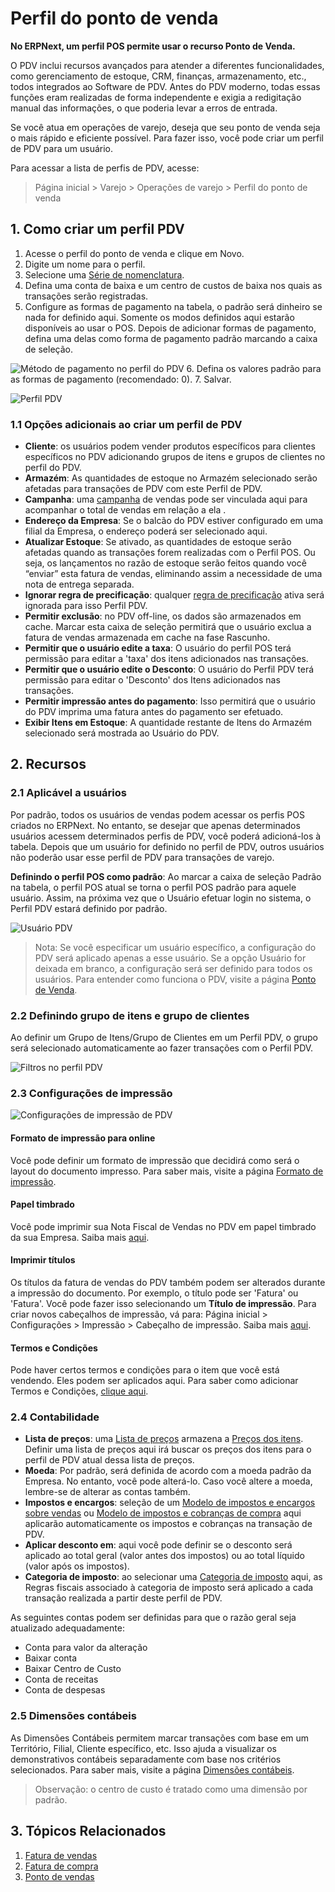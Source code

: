 # Perfil do ponto de venda



**No ERPNext, um perfil POS permite usar o recurso Ponto de Venda.**


O PDV inclui recursos avançados para atender a diferentes funcionalidades, como
gerenciamento de estoque, CRM, finanças, armazenamento, etc., todos integrados ao
Software de PDV. Antes do PDV moderno, todas essas funções eram realizadas
de forma independente e exigia a redigitação manual das informações, o que poderia
levar a erros de entrada.


Se você atua em operações de varejo, deseja que seu ponto de venda seja o mais rápido
e eficiente possível. Para fazer isso, você pode criar um perfil de PDV para um usuário.


Para acessar a lista de perfis de PDV, acesse:



> 
> Página inicial > Varejo > Operações de varejo > Perfil do ponto de venda
> 
> 
> 


## 1. Como criar um perfil PDV


1. Acesse o perfil do ponto de venda e clique em Novo.
2. Digite um nome para o perfil.
3. Selecione uma [Série de nomenclatura](/docs/pt/setting-up/settings/naming-series).
4. Defina uma conta de baixa e um centro de custos de baixa nos quais as transações serão registradas.
5. Configure as formas de pagamento na tabela, o padrão será dinheiro se nada for definido aqui. Somente os modos definidos aqui estarão disponíveis ao usar o POS. Depois de adicionar formas de pagamento, defina uma delas como forma de pagamento padrão marcando a caixa de seleção.


![Método de pagamento no perfil do PDV](/files/payment-method-in-pos.png)
6. Defina os valores padrão para as formas de pagamento (recomendado: 0).
7. Salvar.


![Perfil PDV](/files/pos-profile.png)


### 1.1 Opções adicionais ao criar um perfil de PDV


* **Cliente**: os usuários podem vender produtos específicos para clientes específicos no PDV adicionando grupos de itens e grupos de clientes no perfil do PDV.
* **Armazém**: As quantidades de estoque no Armazém selecionado serão afetadas para transações de PDV com este Perfil de PDV.
* **Campanha**: uma [campanha](/docs/pt/CRM/campaign) de vendas pode ser vinculada aqui para acompanhar o total de vendas em relação a ela .
* **Endereço da Empresa**: Se o balcão do PDV estiver configurado em uma filial da Empresa, o endereço poderá ser selecionado aqui.
* **Atualizar Estoque**: Se ativado, as quantidades de estoque serão afetadas quando as transações forem realizadas com o Perfil POS. Ou seja, os lançamentos no razão de estoque serão feitos quando você “enviar” esta fatura de vendas, eliminando assim a necessidade de uma nota de entrega separada.
* **Ignorar regra de precificação**: qualquer [regra de precificação](/docs/pt/accounts/pricing-rule) ativa será ignorada para isso Perfil PDV.
* **Permitir exclusão**: no PDV off-line, os dados são armazenados em cache. Marcar esta caixa de seleção permitirá que o usuário exclua a fatura de vendas armazenada em cache na fase Rascunho.
* **Permitir que o usuário edite a taxa**: O usuário do perfil POS terá permissão para editar a 'taxa' dos itens adicionados nas transações.
* **Permitir que o usuário edite o Desconto**: O usuário do Perfil PDV terá permissão para editar o 'Desconto' dos Itens adicionados nas transações.
* **Permitir impressão antes do pagamento**: Isso permitirá que o usuário do PDV imprima uma fatura antes do pagamento ser efetuado.
* **Exibir Itens em Estoque**: A quantidade restante de Itens do Armazém selecionado será mostrada ao Usuário do PDV.


## 2. Recursos


### 2.1 Aplicável a usuários


Por padrão, todos os usuários de vendas podem acessar os perfis POS criados no ERPNext. No entanto, se desejar que apenas determinados usuários acessem determinados perfis de PDV, você poderá adicioná-los à tabela. Depois que um usuário for definido no perfil de PDV, outros usuários não poderão usar esse perfil de PDV para transações de varejo.


**Definindo o perfil POS como padrão**: Ao marcar a caixa de seleção Padrão na tabela, o perfil POS atual se torna o perfil POS padrão para aquele usuário. Assim, na próxima vez que o Usuário efetuar login no sistema, o Perfil PDV estará definido por padrão.


![Usuário PDV](/files/pos-profile-default.png)



> 
> Nota: Se você especificar um usuário específico, a configuração do PDV será
>  aplicado apenas a esse usuário. Se a opção Usuário for deixada em branco, a configuração será
>  ser definido para todos os usuários. Para entender como funciona o PDV, visite a página [Ponto de Venda](/docs/pt/accounts/point-of-sales).
> 
> 
> 


### 2.2 Definindo grupo de itens e grupo de clientes


Ao definir um Grupo de Itens/Grupo de Clientes em um Perfil PDV, o grupo será selecionado automaticamente ao fazer transações com o Perfil PDV.


![Filtros no perfil PDV](/files/filters-in-pos-profile.png)


### 2.3 Configurações de impressão


![Configurações de impressão de PDV](/files/pos-profile-in-print-settings.png)


#### Formato de impressão para online


Você pode definir um formato de impressão que decidirá como será o layout do documento impresso. Para saber mais, visite a página [Formato de impressão](/docs/pt/setting-up/print/print-format).


#### Papel timbrado


Você pode imprimir sua Nota Fiscal de Vendas no PDV em papel timbrado da sua Empresa. Saiba mais [aqui](/docs/pt/setting-up/print/letter-head).


#### Imprimir títulos


Os títulos da fatura de vendas do PDV também podem ser alterados durante a impressão do documento. Por exemplo, o título pode ser 'Fatura' ou 'Fatura'. Você pode fazer isso selecionando um **Título de impressão**. Para criar novos cabeçalhos de impressão, vá para: Página inicial > Configurações > Impressão > Cabeçalho de impressão. Saiba mais [aqui](/docs/pt/setting-up/print/print-headings).


#### Termos e Condições


Pode haver certos termos e condições para o item que você está vendendo. Eles podem ser aplicados aqui. Para saber como adicionar Termos e Condições, [clique aqui](/docs/pt/setting-up/print/terms-and-conditions).


### 2.4 Contabilidade


* **Lista de preços**: uma [Lista de preços](/docs/pt/stock/price-lists) armazena a [Preços dos itens](/docs/pt/stock/item-price). Definir uma lista de preços aqui irá buscar os preços dos itens para o perfil de PDV atual dessa lista de preços.
* **Moeda**: Por padrão, será definida de acordo com a moeda padrão da Empresa. No entanto, você pode alterá-lo. Caso você altere a moeda, lembre-se de alterar as contas também.
* **Impostos e encargos**: seleção de um [Modelo de impostos e encargos sobre vendas](/docs/pt/selling/sales-taxes-and-charges-template)  ou [Modelo de impostos e cobranças de compra](/docs/pt/buying/purchase-taxes-and-charges-template) aqui aplicarão automaticamente os impostos e cobranças na transação de PDV.
* **Aplicar desconto em**: aqui você pode definir se o desconto será aplicado ao total geral (valor antes dos impostos) ou ao total líquido (valor após os impostos).
* **Categoria de imposto**: ao selecionar uma [Categoria de imposto](/docs/pt/accounts/tax-category) aqui, as Regras fiscais associado à categoria de imposto será aplicado a cada transação realizada a partir deste perfil de PDV.


As seguintes contas podem ser definidas para que o razão geral seja atualizado adequadamente:


* Conta para valor da alteração
* Baixar conta
* Baixar Centro de Custo
* Conta de receitas
* Conta de despesas


### 2.5 Dimensões contábeis


As Dimensões Contábeis permitem marcar transações com base em um Território, Filial, Cliente específico, etc. Isso ajuda a visualizar os demonstrativos contábeis separadamente com base nos critérios selecionados. Para saber mais, visite a página [Dimensões contábeis](/docs/pt/accounts/accounting-dimensions).



> 
> Observação: o centro de custo é tratado como uma dimensão por padrão.
> 
> 
> 


## 3. Tópicos Relacionados


1. [Fatura de vendas](/docs/pt/accounts/sales-invoice)
2. [Fatura de compra](/docs/pt/accounts/purchase-invoice)
3. [Ponto de vendas](/docs/pt/accounts/point-of-sales)



